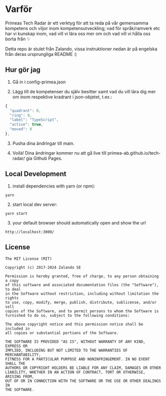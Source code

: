 # Varför

Primeas Tech Radar är ett verktyg för att ta reda på vår gemensamma kompetens och viljor inom kompetensutveckling; vad för språk/ramverk etc har vi kunskap inom, vad vill vi lära oss mer om och vad vill vi hålla oss borta från ✨

Detta repo är stulet från Zalando, vissa instruktioner nedan är på engelska från deras ursprungliga README :)

## Hur gör jag

1. Gå in i config-primea.json

2. Lägg till de kompetenser du själv besitter samt vad du vill lära dig mer om inom respektive kradrant i json-objetet, t.ex.:

```js
{
  "quadrant": 0,
  "ring": 0,
  "label": "TypeScript",
  "active": true,
  "moved": 0
},
```

3. Pusha dina ändringar till main. 

4. Voilà! Dina ändringar kommer nu att gå live till primea-ab.github.io/tech-radar/ gia Github Pages.

## Local Development

1. install dependencies with yarn (or npm):

```
yarn 
```

2. start local dev server:

```
yarn start
```

3. your default browser should automatically open and show the url
 
```
http://localhost:3000/
```

## License

```
The MIT License (MIT)

Copyright (c) 2017-2024 Zalando SE

Permission is hereby granted, free of charge, to any person obtaining a copy
of this software and associated documentation files (the "Software"), to deal
in the Software without restriction, including without limitation the rights
to use, copy, modify, merge, publish, distribute, sublicense, and/or sell
copies of the Software, and to permit persons to whom the Software is
furnished to do so, subject to the following conditions:

The above copyright notice and this permission notice shall be included in
all copies or substantial portions of the Software.

THE SOFTWARE IS PROVIDED "AS IS", WITHOUT WARRANTY OF ANY KIND, EXPRESS OR
IMPLIED, INCLUDING BUT NOT LIMITED TO THE WARRANTIES OF MERCHANTABILITY,
FITNESS FOR A PARTICULAR PURPOSE AND NONINFRINGEMENT. IN NO EVENT SHALL THE
AUTHORS OR COPYRIGHT HOLDERS BE LIABLE FOR ANY CLAIM, DAMAGES OR OTHER
LIABILITY, WHETHER IN AN ACTION OF CONTRACT, TORT OR OTHERWISE, ARISING FROM,
OUT OF OR IN CONNECTION WITH THE SOFTWARE OR THE USE OR OTHER DEALINGS IN
THE SOFTWARE.
```
